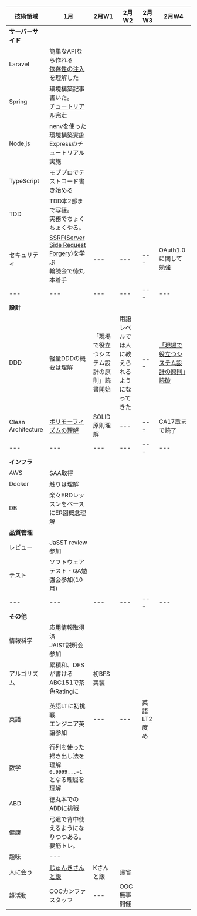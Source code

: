 |技術領域|1月|2月W1|2月W2|2月W3|2月W4
|---|---|---|---|---|---|
|**サーバーサイド**|
|Laravel|簡単なAPIなら作れる<br>[依存性の注入](https://kore1server.com/333/Laravel%E3%80%81%E3%82%B3%E3%83%B3%E3%83%86%E3%83%8A%E3%81%AB%E3%82%88%E3%82%8B%E4%BE%9D%E5%AD%98%E8%A7%A3%E6%B1%BA%E3%81%A8%E3%81%AF)を理解した|
|Spring|環境構築記事書いた。<br>[チュートリアル](https://spring.io/guides/gs/batch-processing/)完走|
|Node.js|nenvを使った環境構築実施<br>Expressのチュートリアル実施|
|TypeScript|モブプロでテストコード書き始める|
|TDD|TDD本2部まで写経。<br>実務でちょくちょくやる。||
|セキュリティ|[SSRF(Server Side Request Forgery)](https://blog.tokumaru.org/2018/12/introduction-to-ssrf-server-side-request-forgery.html)を学ぶ<br>輪読会で徳丸本着手|---|---|---|OAuth1.0に関して勉強|
|---|---|---|---|---|---|
|**設計**|
|DDD|軽量DDDの概要は理解|「現場で役立つシステム設計の原則」読書開始|用語レベルでは人に教えられるようになってきた|---|[「現場で役立つシステム設計の原則」読破](https://note.com/anchor_cable/n/n159df262c626)|
|Clean Architecture|[ポリモーフィズムの理解](https://note.com/anchor_cable/n/nc52578c84510)|SOLID原則理解|---|---|CA17章まで読了|
|---|---|---|---|---|---|
|**インフラ**|
|AWS|SAA取得|
|Docker|触りは理解||
|DB|楽々ERDレッスンをベースにER図概念理解|
|**品質管理**|
|レビュー|JaSST review参加||
|テスト|ソフトウェアテスト・QA勉強会参加(10月)||
|---|---|---|---|---|---|
|**その他**|
|情報科学|応用情報取得済<br>JAIST説明会参加|
|アルゴリズム|累積和、DFSが書ける<br>ABC151で茶色Ratingに|初BFS実装|
|英語|英語LTに初挑戦<br>エンジニア英語参加|---|---|英語LT2度め|
|数学|行列を使った掃き出し法を理解<br>`0.9999...=1`となる理屈を理解|
|ABD|徳丸本でのABDに挑戦|
|健康|弓道で背中使えるようになりつつある。<br>要筋トレ。|
|趣味|---|
|人に会う|[じゅんきさんと飯](https://note.com/anchor_cable/n/na26a1dbc1540)|Kさんと飯|帰省|
|雑活動|OOCカンファスタッフ|---|OOC無事開催

